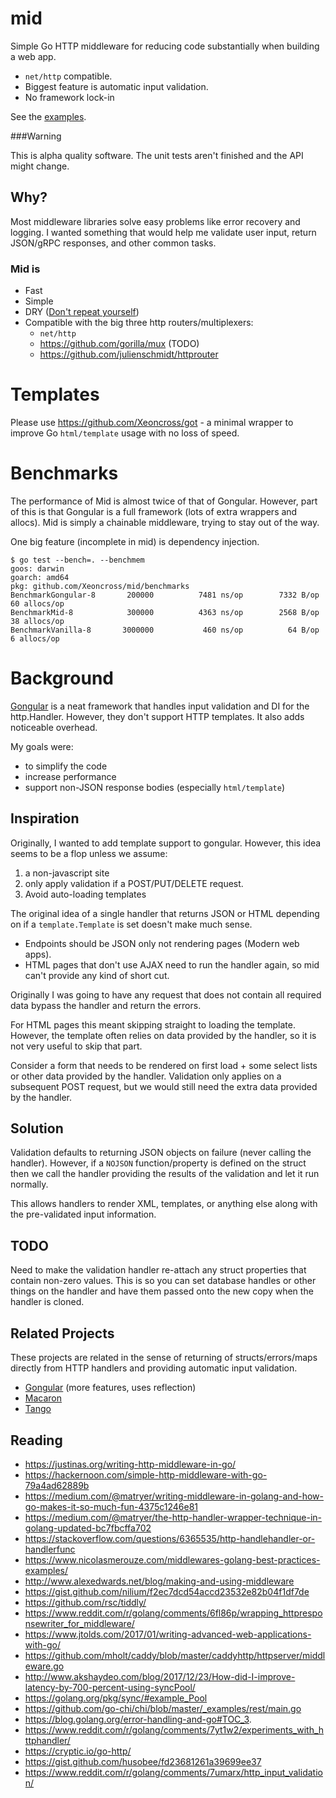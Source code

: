 # mid

Simple Go HTTP middleware for reducing code substantially when building a web app.

- `net/http` compatible.
- Biggest feature is automatic input validation.
- No framework lock-in

See the [examples](https://github.com/Xeoncross/mid/tree/master/examples).

###Warning

This is alpha quality software. The unit tests aren't finished and the API might change.

## Why?

Most middleware libraries solve easy problems like error recovery and logging. I wanted something that would help me validate user input, return JSON/gRPC responses, and other common tasks.

### Mid is

- Fast
- Simple
- DRY ([Don't repeat yourself](https://en.wikipedia.org/wiki/Don%27t_repeat_yourself))
- Compatible with the big three http routers/multiplexers:
  - `net/http`
  - https://github.com/gorilla/mux (TODO)
  - https://github.com/julienschmidt/httprouter

# Templates

Please use https://github.com/Xeoncross/got - a minimal wrapper to improve Go `html/template` usage with no loss of speed.

# Benchmarks

The performance of Mid is almost twice of that of Gongular. However, part of this is that Gongular is a full framework (lots of extra wrappers and allocs). Mid is simply a chainable middleware, trying to stay out of the way.

One big feature (incomplete in mid) is dependency injection.

```
$ go test --bench=. --benchmem
goos: darwin
goarch: amd64
pkg: github.com/Xeoncross/mid/benchmarks
BenchmarkGongular-8   	  200000	      7481 ns/op	    7332 B/op	      60 allocs/op
BenchmarkMid-8        	  300000	      4363 ns/op	    2568 B/op	      38 allocs/op
BenchmarkVanilla-8    	 3000000	       460 ns/op	      64 B/op	       6 allocs/op
```

# Background

[Gongular](github.com/mustafaakin/gongular) is a neat framework that handles input validation and DI for the http.Handler. However, they don't support HTTP templates. It also adds noticeable overhead.

My goals were:

 - to simplify the code
 - increase performance
 - support non-JSON response bodies (especially `html/template`)

## Inspiration

Originally, I wanted to add template support to gongular. However, this idea seems to be a flop unless we assume:

1. a non-javascript site
2. only apply validation if a POST/PUT/DELETE request.
3. Avoid auto-loading templates

The original idea of a single handler that returns JSON or HTML depending on if
a `template.Template` is set doesn't make much sense.

- Endpoints should be JSON only not rendering pages (Modern web apps).
- HTML pages that don't use AJAX need to run the handler again, so mid can't provide
  any kind of short cut.

Originally I was going to have any request that does not contain all required data
bypass the handler and return the errors.

For HTML pages this meant skipping straight to loading the template. However,
the template often relies on data provided by the handler, so it is not very
useful to skip that part.

Consider a form that needs to be rendered on first load + some select lists or
other data provided by the handler. Validation only applies on a subsequent POST
request, but we would still need the extra data provided by the handler.

## Solution

Validation defaults to returning JSON objects on failure (never calling the
handler). However, if a `NOJSON` function/property is defined on the struct then
we call the handler providing the results of the validation and let it run
normally.

This allows handlers to render XML, templates, or anything else along with the
pre-validated input information.

## TODO

Need to make the validation handler re-attach any struct properties that contain
non-zero values. This is so you can set database handles or other things on the
handler and have them passed onto the new copy when the handler is cloned.


## Related Projects

These projects are related in the sense of returning of structs/errors/maps directly from HTTP handlers and providing automatic input validation.

- [Gongular](https://github.com/mustafaakin/gongular#how-to-use) (more features, uses reflection)
- [Macaron](https://go-macaron.com/docs/intro/core_concepts)
- [Tango](https://github.com/lunny/tango)


## Reading

- https://justinas.org/writing-http-middleware-in-go/
- https://hackernoon.com/simple-http-middleware-with-go-79a4ad62889b
- https://medium.com/@matryer/writing-middleware-in-golang-and-how-go-makes-it-so-much-fun-4375c1246e81
- https://medium.com/@matryer/the-http-handler-wrapper-technique-in-golang-updated-bc7fbcffa702
- https://stackoverflow.com/questions/6365535/http-handlehandler-or-handlerfunc
- https://www.nicolasmerouze.com/middlewares-golang-best-practices-examples/
- http://www.alexedwards.net/blog/making-and-using-middleware
- https://gist.github.com/nilium/f2ec7dcd54accd23532e82b04f1df7de
- https://github.com/rsc/tiddly/
- https://www.reddit.com/r/golang/comments/6fl86p/wrapping_httpresponsewriter_for_middleware/
- https://www.jtolds.com/2017/01/writing-advanced-web-applications-with-go/
- https://github.com/mholt/caddy/blob/master/caddyhttp/httpserver/middleware.go
- http://www.akshaydeo.com/blog/2017/12/23/How-did-I-improve-latency-by-700-percent-using-syncPool/
- https://golang.org/pkg/sync/#example_Pool
- https://github.com/go-chi/chi/blob/master/_examples/rest/main.go
- https://blog.golang.org/error-handling-and-go#TOC_3.
- https://www.reddit.com/r/golang/comments/7yt1w2/experiments_with_httphandler/
- https://cryptic.io/go-http/
- https://gist.github.com/husobee/fd23681261a39699ee37
- https://www.reddit.com/r/golang/comments/7umarx/http_input_validation/
